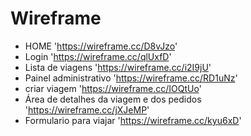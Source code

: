 # Wireframe

- HOME 'https://wireframe.cc/D8vJzo'
- Login 'https://wireframe.cc/qlUxfD'
- Lista de viagens 'https://wireframe.cc/i2I9jU'
- Painel administrativo 'https://wireframe.cc/RD1uNz'
- criar viagem 'https://wireframe.cc/IOQtUo'
- Área de detalhes da viagem e dos pedidos 'https://wireframe.cc/jXJeMP'
- Formulario para viajar 'https://wireframe.cc/kyu6xD'

